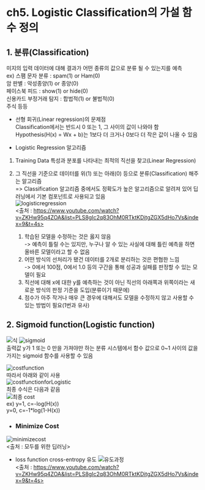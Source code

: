 # ch5. Logistic Classification의 가설 함수 정의  
 
 ## 1. 분류(Classification)  
 미지의 입력 데이터에 대해 결과가 어떤 종류의 값으로 분류 될 수 있는지를 예측  
 ex) 스팸 문자 분류 : spam(1) or Ham(0)  
     암 판별 : 악성종양(1) or 종양(0)  
     페이스북 피드 : show(1) or hide(0)  
     신용카드 부정거래 탐지 : 합법적(1) or 불법적(0)  
     주식 등등  
  
* 선형 회귀(Linear regression)의 문제점  
Classification에서는 반드시 0 또는 1, 그 사이의 값이 나와야 함  
Hypothesis(H(x) = Wx + b)는 1보다 더 크거나 0보다 더 작은 값이 나올 수 있음  
  
* Logistic Regression 알고리즘  
1. Training Data 특성과 분포를 나타내는 최적의 직선을 찾고(Linear Regression)  
2. 그 직선을 기준으로 데이터를 위(1) 또는 아래(0) 등으로 분류(Classification) 해주는 알고리즘  
=> Classification 알고리즘 중에서도 정확도가 높은 알고리즘으로 알려져 있어 딥러닝에서 기본 컴포넌트로 사용되고 있음  
![logisticregression](https://user-images.githubusercontent.com/31130917/108447960-2a036280-72a4-11eb-8fb4-0885a26e3460.PNG)  
<출처 : https://www.youtube.com/watch?v=ZKHw95q4ZOA&list=PLS8gIc2q83OhM0RTktKDitgZGX5dHo7Vs&index=9&t=4s>  

    1. 학습된 모델을 수정하는 것은 옳지 않음  
     -> 예측이 틀릴 수는 있지만, 누구나 알 수 있는 사실에 대해 틀린 예측을 하면 올바른 모델이라고 할 수 없음  
    2. 어떤 방식의 선처리가 됐건 데이터를 2개로 분리하는 것은 편협한 느낌  
     -> 0에서 100점, 0에서 1.0 등의 구간을 통해 성공과 실패를 판정할 수 있는 모델이 필요  
    3. 직선에 대해 x에 대한 y를 예측하는 것이 아닌 직선의 아래쪽과 위쪽이라는 새로운 방식의 판정 기준을 도입(분류이기 때문에)  
    4. 점수가 아주 작거나 매우 큰 경우에 대해서도 모델을 수정하지 않고 사용할 수 있는 방법이 필요(1번과 유사)  
  
## 2. Sigmoid function(Logistic function)  
![식](https://user-images.githubusercontent.com/31130917/111198124-92730480-8602-11eb-8586-eb8ccd470e23.png)
![sigmoid](https://user-images.githubusercontent.com/31130917/111198121-9141d780-8602-11eb-8c98-14662e267340.png)  
출력값 y가 1 또는 0 만을 가져야만 하는 분류 시스템에서 함수 값으로 0~1 사이의 값을 가지는 sigmoid 함수를 사용할 수 있음  
  
![costfunction](https://user-images.githubusercontent.com/31130917/108448780-b19da100-72a5-11eb-95f1-2a08c0eaed58.PNG)  
따라서 아래와 같이 사용  
![costfunctionforLogistic](https://user-images.githubusercontent.com/31130917/108448853-d2fe8d00-72a5-11eb-9d6e-187a2292fe44.PNG)  
최종 수식은 다음과 같음  
![최종 cost](https://user-images.githubusercontent.com/31130917/108449120-47393080-72a6-11eb-997a-1a7ae27487ba.PNG)  
ex) y=1, c=-log(H(x))  
    y=0, c=-1*log(1-H(x))  
  
* ### Minimize Cost  
![minimizecost](https://user-images.githubusercontent.com/31130917/108449259-8798ae80-72a6-11eb-84d7-2e1af8c29f31.PNG)  
<출처 : 모두를 위한 딥러닝>  
  
* loss function cross-entropy 유도 
![유도과정](https://user-images.githubusercontent.com/31130917/108449419-cf1f3a80-72a6-11eb-9496-c3e875fdeea9.PNG)  
<출처 : https://www.youtube.com/watch?v=ZKHw95q4ZOA&list=PLS8gIc2q83OhM0RTktKDitgZGX5dHo7Vs&index=9&t=4s>
